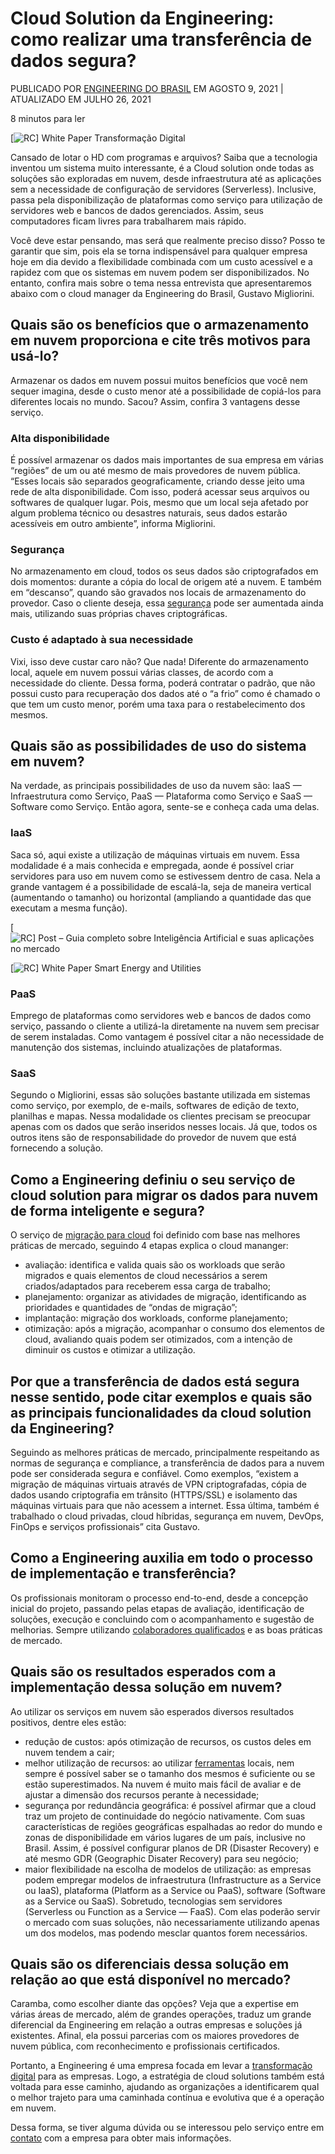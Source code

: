 # Cloud Solution da Engineering: como realizar uma transferência de dados segura?

PUBLICADO POR [ENGINEERING DO BRASIL](https://blog.engdb.com.br/author/marcio_buhrer/) EM AGOSTO 9, 2021 | ATUALIZADO EM JULHO 26, 2021

8 minutos para ler

[![[RC\] White Paper Transformação Digital](https://blog.engdb.com.br/wp-content/uploads/2021/07/Inserir-um-titulo-4.png)](http://engdb.rds.land/white-paper-tranformacao-digital?utm_medium=rock-convert&utm_source=blog&utm_campaign=white_paper_tranformacao_digital)

Cansado de lotar o HD com programas e arquivos? Saiba que a tecnologia inventou um sistema muito interessante, é a Cloud solution onde todas as soluções são exploradas em nuvem, desde infraestrutura até as aplicações sem a necessidade de configuração de servidores (Serverless). Inclusive, passa pela disponibilização de plataformas como serviço para utilização de servidores web e bancos de dados gerenciados. Assim, seus computadores ficam livres para trabalharem mais rápido. 

Você deve estar pensando, mas será que realmente preciso disso? Posso te garantir que sim, pois ela se torna indispensável para qualquer empresa hoje em dia devido a flexibilidade combinada com um custo acessível e a rapidez com que os sistemas em nuvem podem ser disponibilizados. No entanto, confira mais sobre o tema nessa entrevista que apresentaremos abaixo com o cloud manager da Engineering do Brasil, Gustavo Migliorini. 

## Quais são os benefícios que o armazenamento em nuvem proporciona e cite três motivos para usá-lo? 

Armazenar os dados em nuvem possui muitos benefícios que você nem sequer imagina, desde o custo menor até a possibilidade de copiá-los para diferentes locais no mundo. Sacou? Assim, confira 3 vantagens desse serviço. 

### Alta disponibilidade 

É possível armazenar os dados mais importantes de sua empresa em várias “regiões” de um ou até mesmo de mais provedores de nuvem pública. “Esses locais são separados geograficamente, criando desse jeito uma rede de alta disponibilidade. Com isso, poderá acessar seus arquivos ou softwares de qualquer lugar. Pois, mesmo que um local seja afetado por algum problema técnico ou desastres naturais, seus dados estarão acessíveis em outro ambiente”, informa Migliorini. 

### Segurança 

No armazenamento em cloud, todos os seus dados são criptografados em dois momentos: durante a cópia do local de origem até a nuvem. E também em “descanso”, quando são gravados nos locais de armazenamento do provedor. Caso o cliente deseja, essa [segurança](https://blog.engdb.com.br/seguranca-da-informacao/) pode ser aumentada ainda mais, utilizando suas próprias chaves criptográficas. 

### Custo é adaptado à sua necessidade 

Vixi, isso deve custar caro não? Que nada! Diferente do armazenamento local, aquele em nuvem possui várias classes, de acordo com a necessidade do cliente. Dessa forma, poderá contratar o padrão, que não possui custo para recuperação dos dados até o “a frio” como é chamado o que tem um custo menor, porém uma taxa para o restabelecimento dos mesmos. 

## Quais são as possibilidades de uso do sistema em nuvem? 

Na verdade, as principais possibilidades de uso da nuvem são: IaaS — Infraestrutura como Serviço, PaaS — Plataforma como Serviço e SaaS — Software como Serviço. Então agora, sente-se e conheça cada uma delas. 

### IaaS 

Saca só, aqui existe a utilização de máquinas virtuais em nuvem. Essa modalidade é a mais conhecida e empregada, aonde é possível criar servidores para uso em nuvem como se estivessem dentro de casa. Nela a grande vantagem é a possibilidade de escalá-la, seja de maneira vertical (aumentando o tamanho) ou horizontal (ampliando a quantidade das que executam a mesma função). 

[![[RC\] Post – Guia completo sobre Inteligência Artificial e suas aplicações no mercado](https://blog.engdb.com.br/wp-content/uploads/2021/09/CTA_4NV_04-1.png)](https://conteudo.engdb.com.br/inteligencia-artificial?utm_medium=rock-convert)

[![[RC\] White Paper Smart Energy and Utilities](https://blog.engdb.com.br/wp-content/uploads/2021/05/Inserir-um-titulo-2-1.png)](http://engdb.rds.land/white-paper-smart-energy-utilities?utm_medium=rock-convert&utm_source=blog&utm_campaign=white_paper_smartenergy)

### PaaS 

Emprego de plataformas como servidores web e bancos de dados como serviço, passando o cliente a utilizá-la diretamente na nuvem sem precisar de serem instaladas. Como vantagem é possível citar a não necessidade de manutenção dos sistemas, incluindo atualizações de plataformas. 

### SaaS 

Segundo o Migliorini, essas são soluções bastante utilizada em sistemas como serviço, por exemplo, de e-mails, softwares de edição de texto, planilhas e mapas. Nessa modalidade os clientes precisam se preocupar apenas com os dados que serão inseridos nesses locais. Já que, todos os outros itens são de responsabilidade do provedor de nuvem que está fornecendo a solução. 

## Como a Engineering definiu o seu serviço de cloud solution para migrar os dados para nuvem de forma inteligente e segura? 

O serviço de [migração para cloud](https://blog.engdb.com.br/migrar-para-a-nuvem/) foi definido com base nas melhores práticas de mercado, seguindo 4 etapas explica o cloud mananger: 

- avaliação: identifica e valida quais são os workloads que serão migrados e quais elementos de cloud necessários a serem criados/adaptados para receberem essa carga de trabalho; 
- planejamento: organizar as atividades de migração, identificando as prioridades e quantidades de “ondas de migração”; 
- implantação: migração dos workloads, conforme planejamento; 
- otimização: após a migração, acompanhar o consumo dos elementos de cloud, avaliando quais podem ser otimizados, com a intenção de diminuir os custos e otimizar a utilização. 

## Por que a transferência de dados está segura nesse sentido, pode citar exemplos e quais são as principais funcionalidades da cloud solution da Engineering? 

Seguindo as melhores práticas de mercado, principalmente respeitando as normas de segurança e compliance, a transferência de dados para a nuvem pode ser considerada segura e confiável. Como exemplos, “existem a migração de máquinas virtuais através de VPN criptografadas, cópia de dados usando criptografia em trânsito (HTTPS/SSL) e isolamento das máquinas virtuais para que não acessem a internet. Essa última, também é trabalhado o cloud privadas, cloud híbridas, segurança em nuvem, DevOps, FinOps e serviços profissionais” cita Gustavo. 

## Como a Engineering auxilia em todo o processo de implementação e transferência? 

Os profissionais monitoram o processo end-to-end, desde a concepção inicial do projeto, passando pelas etapas de avaliação, identificação de soluções, execução e concluindo com o acompanhamento e sugestão de melhorias. Sempre utilizando [colaboradores qualificados](https://blog.engdb.com.br/times-de-alta-performance/) e as boas práticas de mercado. 

## Quais são os resultados esperados com a implementação dessa solução em nuvem? 

Ao utilizar os serviços em nuvem são esperados diversos resultados positivos, dentre eles estão: 

- redução de custos: após otimização de recursos, os custos deles em nuvem tendem a cair; 
- melhor utilização de recursos: ao utilizar [ferramentas](https://blog.engdb.com.br/gestao-de-projetos-de-ti/) locais, nem sempre é possível saber se o tamanho dos mesmos é suficiente ou se estão superestimados. Na nuvem é muito mais fácil de avaliar e de ajustar a dimensão dos recursos perante à necessidade; 
- segurança por redundância geográfica: é possível afirmar que a cloud traz um projeto de continuidade do negócio nativamente. Com suas características de regiões geográficas espalhadas ao redor do mundo e zonas de disponibilidade em vários lugares de um país, inclusive no Brasil. Assim, é possível configurar planos de DR (Disaster Recovery) e até mesmo GDR (Geographic Disater Recovery) para seu negócio; 
- maior flexibilidade na escolha de modelos de utilização: as empresas podem empregar modelos de infraestrutura (Infrastructure as a Service ou IaaS), plataforma (Platform as a Service ou PaaS), software (Software as a Service ou SaaS). Sobretudo, tecnologias sem servidores (Serverless ou Function as a Service — FaaS). Com elas poderão servir o mercado com suas soluções, não necessariamente utilizando apenas um dos modelos, mas podendo mesclar quantos forem necessários. 

## Quais são os diferenciais dessa solução em relação ao que está disponível no mercado? 

Caramba, como escolher diante das opções? Veja que a expertise em várias áreas de mercado, além de grandes operações, traduz um grande diferencial da Engineering em relação a outras empresas e soluções já existentes. Afinal, ela possui parcerias com os maiores provedores de nuvem pública, com reconhecimento e profissionais certificados. 

Portanto, a Engineering é uma empresa focada em levar a [transformação digital](https://blog.engdb.com.br/consultoria-em-transformacao-digital/) para as empresas. Logo, a estratégia de cloud solutions também está voltada para esse caminho, ajudando as organizações a identificarem qual o melhor trajeto para uma caminhada contínua e evolutiva que é a operação em nuvem. 

Dessa forma, se tiver alguma dúvida ou se interessou pelo serviço entre em [contato](https://www.engdb.com.br/contato/) com a empresa para obter mais informações. 